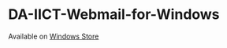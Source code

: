 # DA-IICT-Webmail-for-Windows

Available on [Windows Store](https://www.microsoft.com/en-in/p/da-iict-webmail/9nblggh5z790)
